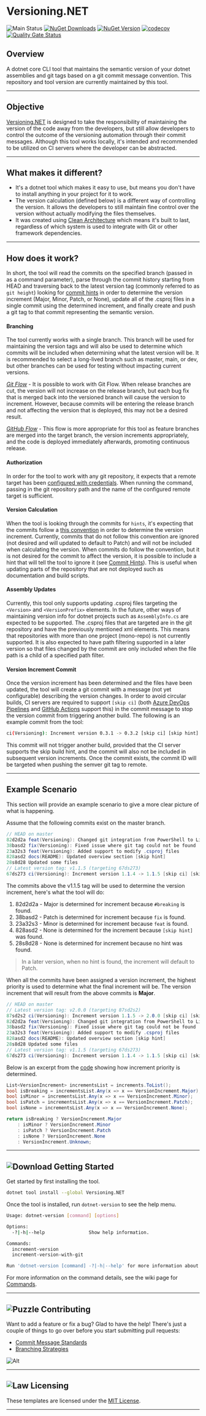 # Versioning.NET

![Main Status](https://github.com/cbcrouse/Versioning.NET/workflows/Main%20Status/badge.svg?branch=main) [![NuGet Downloads](https://img.shields.io/nuget/dt/Versioning.NET)](https://www.nuget.org/stats/packages/Versioning.NET?groupby=Version) [![NuGet Version](https://img.shields.io/nuget/v/Versioning.NET)](https://www.nuget.org/packages/Versioning.NET) [![codecov](https://codecov.io/gh/cbcrouse/Versioning.NET/branch/main/graph/badge.svg?token=VT14HECMQE)](https://codecov.io/gh/cbcrouse/Versioning.NET) [![Quality Gate Status](https://sonarcloud.io/api/project_badges/measure?project=cbcrouse_Versioning.NET&metric=alert_status)](https://sonarcloud.io/dashboard?id=Versioning.NET)

## Overview

A dotnet core CLI tool that maintains the semantic version of your dotnet assemblies and git tags based on a git commit message convention. This repository and tool version are currently maintained by this tool.

---

## Objective

[Versioning.NET](https://github.com/cbcrouse/Versioning.NET) is designed to take the responsibility of maintaining the version of the code away from the developers, but still allow developers to control the outcome of the versioning automation through their commit messages. Although this tool works locally, it's intended and recommended to be utilized on CI servers where the developer can be abstracted.

---

## What makes it different?

* It's a dotnet tool which makes it easy to use, but means you don't have to install anything in your project for it to work.
* The version calculation (defined below) is a different way of controlling the version. It allows the developers to still maintain fine control over the version without actually modifying the files themselves.
* It was created using [Clean Architecture](https://github.com/cbcrouse/CleanArchitecture) which means it's built to last, regardless of which system is used to integrate with Git or other framework dependencies.

---

## How does it work?

In short, the tool will read the commits on the specified branch (passed in as a command parameter), parse through the commit history starting from HEAD and traversing back to the latest version tag (commonly referred to as `git height`) looking for [commit hints](https://github.com/cbcrouse/Versioning.NET/wiki/Commit-Hints) in order to determine the version increment (Major, Minor, Patch, or None), update all of the .csproj files in a single commit using the determined increment, and finally create and push a git tag to that commit representing the semantic version.

#### **Branching**

The tool currently works with a single branch. This branch will be used for maintaining the version tags and will also be used to determine which commits will be included when determining what the latest version will be. It is recommended to select a long-lived branch such as master, main, or dev, but other branches can be used for testing without impacting current versions.

[*Git Flow*](http://datasift.github.io/gitflow/IntroducingGitFlow.html) - It is possible to work with Git Flow. When release branches are cut, the version will not increase on the release branch, but each bug fix that is merged back into the versioned branch will cause the version to increment. However, because commits will be entering the release branch and not affecting the version that is deployed, this may not be a desired result.

[*GitHub Flow*](https://guides.github.com/introduction/flow/) - This flow is more appropriate for this tool as feature branches are merged into the target branch, the version increments appropriately, and the code is deployed immediately afterwards, promoting continuous release.

#### **Authorization**

In order for the tool to work with any git repository, it expects that a remote target has been [configured with credentials](https://github.com/cbcrouse/Versioning.NET/wiki/Configuring-CI-CD#configure-credentials-for-remote-target). When running the command, passing in the git repository path and the name of the configured remote target is sufficient.

#### **Version Calculation**

When the tool is looking through the commits for `hints`, it's expecting that the commits follow a [this convention](https://github.com/cbcrouse/Versioning.NET/blob/main/docs/commit_message_standards.md) in order to determine the version increment. Currently, commits that do not follow this convention are ignored (not desired and will updated to default to Patch) and will not be included when calculating the version. When commits do follow the convention, but it is not desired for the commit to affect the version, it is possible to include a hint that will tell the tool to ignore it (see [Commit Hints](https://github.com/cbcrouse/Versioning.NET/wiki/Commit-Hints)). This is useful when updating parts of the repository that are not deployed such as documentation and build scripts.

#### **Assembly Updates**

Currently, this tool only supports updating .csproj files targeting the `<Version>` and `<VersionPrefix>` elements. In the future, other ways of maintaining version info for dotnet projects such as `AssemblyInfo.cs` are expected to be supported. The .csproj files that are targeted are in the git repository and have the previously mentioned xml elements. This means that repositories with more than one project (mono-repo) is not currently supported. It is also expected to have path filtering supported in a later version so that files changed by the commit are only included when the file path is a child of a specified path filter.

#### **Version Increment Commit**

Once the version increment has been determined and the files have been updated, the tool will create a git commit with a message (not yet configurable) describing the version changes. In order to avoid circular builds, CI servers are required to support `[skip ci]` (both [Azure DevOps Pipelines](https://docs.microsoft.com/en-us/azure/devops/pipelines/repos/azure-repos-git?view=azure-devops&tabs=yaml#skipping-ci-for-individual-commits) and [GitHub Actions](https://github.blog/changelog/2021-02-08-github-actions-skip-pull-request-and-push-workflows-with-skip-ci/) support this) in the commit message to stop the version commit from triggering another build. The following is an example commit from the tool:

```bash
ci(Versioning): Increment version 0.3.1 -> 0.3.2 [skip ci] [skip hint]
```

This commit will not trigger another build, provided that the CI server supports the skip build hint, and the commit will also not be included in subsequent version increments. Once the commit exists, the commit ID will be targeted when pushing the semver git tag to remote.

---

## Example Scenario

This section will provide an example scenario to give a more clear picture of what is happening.

Assume that the following commits exist on the master branch.

```csharp
// HEAD on master
82d2d2a feat(Versioning): Changed git integration from PowerShell to LibGit2Sharp #breaking
38basd2 fix(Versioning): Fixed issue where git tag could not be found
23a32s3 feat(Versioning): Added support to modify .csproj files
828asd2 docs(README): Updated overview section [skip hint]
28s8d28 Updated some files
// Latest version tag: v1.1.5 (targeting 67ds273)
67ds273 ci(Versioning): Increment version 1.1.4 -> 1.1.5 [skip ci] [skip hint]
```

The commits above the v1.1.5 tag will be used to determine the version increment, here's what the tool will do:

1. 82d2d2a - Major is determined for increment because `#breaking` is found.
1. 38basd2 - Patch is determined for increment because `fix` is found.
1. 23a32s3 - Minor is determined for increment because `feat` is found.
1. 828asd2 - None is determined for the increment because `[skip hint]` was found.
1. 28s8d28 - None is determined for increment because no hint was found.

> In a later version, when no hint is found, the increment will default to Patch.

When all the commits have been assigned a version increment, the highest priority is used to determine what the final increment will be. The version increment that will result from the above commits is **Major**.

```csharp
// HEAD on master
// Latest version tag: v2.0.0 (targeting 87sd2s2)
87sd2s2 ci(Versioning): Increment version 1.1.5 -> 2.0.0 [skip ci] [skip hint]
82d2d2a feat(Versioning): Changed git integration from PowerShell to LibGit2Sharp #breaking
38basd2 fix(Versioning): Fixed issue where git tag could not be found
23a32s3 feat(Versioning): Added support to modify .csproj files
828asd2 docs(README): Updated overview section [skip hint]
28s8d28 Updated some files
// Latest version tag: v1.1.5 (targeting 67ds273)
67ds273 ci(Versioning): Increment version 1.1.4 -> 1.1.5 [skip ci] [skip hint]
```

Below is an excerpt from the [code](https://github.com/cbcrouse/Versioning.NET/blob/main/src/Infrastructure/Services/GitVersioningService.cs) showing how increment priority is determined.

```csharp
List<VersionIncrement> incrementsList = increments.ToList();
bool isBreaking = incrementsList.Any(x => x == VersionIncrement.Major);
bool isMinor = incrementsList.Any(x => x == VersionIncrement.Minor);
bool isPatch = incrementsList.Any(x => x == VersionIncrement.Patch);
bool isNone = incrementsList.Any(x => x == VersionIncrement.None);

return isBreaking ? VersionIncrement.Major
    : isMinor ? VersionIncrement.Minor
    : isPatch ? VersionIncrement.Patch
    : isNone ? VersionIncrement.None
    : VersionIncrement.Unknown;
```

---

## ![Download](./docs/media/download_icon.png) Getting Started

Get started by first installing the tool.

```bash
dotnet tool install --global Versioning.NET
```

Once the tool is installed, run `dotnet-version` to see the help menu.

```bash
Usage: dotnet-version [command] [options]

Options:
  -?|-h|--help                Show help information.

Commands:
  increment-version
  increment-version-with-git

Run 'dotnet-version [command] -?|-h|--help' for more information about a command.
```

For more information on the command details, see the wiki page for [Commands](https://github.com/cbcrouse/Versioning.NET/wiki/Commands).

---

## ![Puzzle](./docs/media/puzzle.png) Contributing

Want to add a feature or fix a bug? Glad to have the help! There's just a couple of things to go over before you start submitting pull requests:

* [Commit Message Standards](./docs/commit_message_standards.md)
* [Branching Strategies](./docs/branching_strategies.md)

![Alt](https://repobeats.axiom.co/api/embed/aa303b2d6422a8971deb518047c932327d38969a.svg "Repobeats analytics image")

---

## ![Law](./docs/media/law.png) Licensing

These templates are licensed under the [MIT License](./LICENSE).

---
